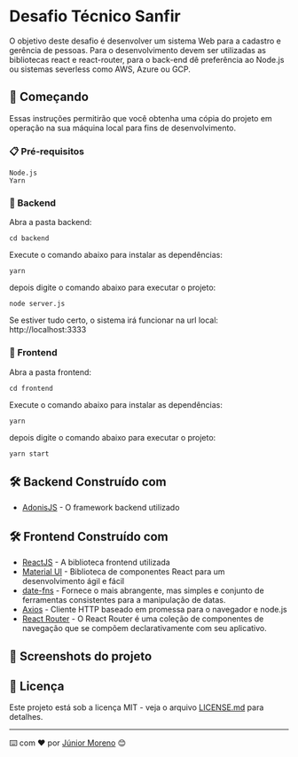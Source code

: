 # Desafio Técnico Sanfir

O objetivo deste desafio é desenvolver um sistema Web para a cadastro e gerência de pessoas. Para o desenvolvimento devem ser utilizadas as bibliotecas react e react-router, para o back-end dê preferência ao Node.js ou sistemas severless como AWS, Azure ou GCP.

## 🚀 Começando

Essas instruções permitirão que você obtenha uma cópia do projeto em operação na sua máquina local para fins de desenvolvimento.

### 📋 Pré-requisitos

```
Node.js
Yarn
```

### 🔧 Backend

Abra a pasta backend:

```
cd backend
```

Execute o comando abaixo para instalar as dependências:

```
yarn
```

depois digite o comando abaixo para executar o projeto:

```
node server.js
```

Se estiver tudo certo, o sistema irá funcionar na url local: http://localhost:3333

### 🔧 Frontend

Abra a pasta frontend:

```
cd frontend
```

Execute o comando abaixo para instalar as dependências:

```
yarn
```

depois digite o comando abaixo para executar o projeto:

```
yarn start
```

## 🛠️ Backend Construído com

* [AdonisJS](https://adonisjs.com/) - O framework backend utilizado

## 🛠️ Frontend Construído com

* [ReactJS](https://pt-br.reactjs.org/) - A biblioteca frontend utilizada
* [Material UI](https://material-ui.com/pt/) - Biblioteca de componentes React para um desenvolvimento ágil e fácil
* [date-fns](https://date-fns.org/) - Fornece o mais abrangente, mas simples e conjunto de ferramentas consistentes para a manipulação de datas.
* [Axios](https://github.com/axios/axios) - Cliente HTTP baseado em promessa para o navegador e node.js
* [React Router](https://reactrouter.com/) - O React Router é uma coleção de componentes de navegação que se compõem declarativamente com seu aplicativo.


## 📄 Screenshots do projeto


## 📄 Licença

Este projeto está sob a licença MIT - veja o arquivo [LICENSE.md](https://github.com/usuario/projeto/licenca) para detalhes.

---
⌨️ com ❤️ por [Júnior Moreno](https://gist.github.com/juniormoreno) 😊

